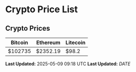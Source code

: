 # Crypto Price List

## Crypto Prices
| Bitcoin | Ethereum | Litecoin |
| ------- | -------- | -------- |
| $102735 | $2352.19 | $98.2 |
**Last Updated:** 2025-05-09 09:18 UTC
**Last Updated:** $DATE$
